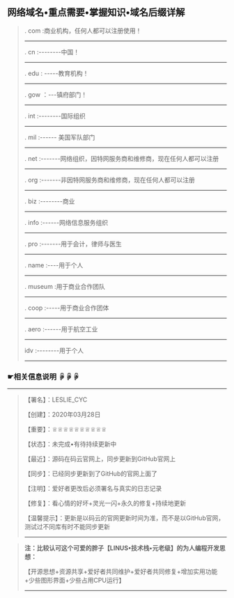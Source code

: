 ##                          网络域名•重点需要•掌握知识•域名后缀详解

>. com :商业机构，任何人都可以注册使用！
>
>----------------------------------------------------------------------------------------------------------------------------------------------------
>
>. cn :--------中国！
>
>----------------------------------------------------------------------------------------------------------------------------------------------------
>
>. edu : -----教育机构！
>
>----------------------------------------------------------------------------------------------------------------------------------------------------
>
>. gow ：---镇府部门！
>
>----------------------------------------------------------------------------------------------------------------------------------------------------
>
>. int :--------国际组织
>
>----------------------------------------------------------------------------------------------------------------------------------------------------
>
>. mil :------ 美国军队部门
>
>----------------------------------------------------------------------------------------------------------------------------------------------------
>
>. net :-------网络组织，因特网服务商和维修商，现在任何人都可以注册
>
>----------------------------------------------------------------------------------------------------------------------------------------------------
>
>. org :-------非因特网服务商和维修商，现在任何人都可以注册
>
>----------------------------------------------------------------------------------------------------------------------------------------------------
>
>. biz :--------商业
>
>----------------------------------------------------------------------------------------------------------------------------------------------------
>
>. info :------网络信息服务组织
>
>----------------------------------------------------------------------------------------------------------------------------------------------------
>
>. pro :-------用于会计，律师与医生
>
>----------------------------------------------------------------------------------------------------------------------------------------------------
>
>. name :----用于个人
>
>----------------------------------------------------------------------------------------------------------------------------------------------------
>
>. museum :用于商业合作团队
>
>----------------------------------------------------------------------------------------------------------------------------------------------------
>
>. coop :-----用于商业合作团体
>
>----------------------------------------------------------------------------------------------------------------------------------------------------
>
>. aero :------用于航空工业
>
>----------------------------------------------------------------------------------------------------------------------------------------------------
>
> idv :--------用于个人 
>
>----------------------------------------------------------------------------------------------------------------------------------------------------

###  ☛相关信息说明 ☟☟☟

-----------------------------------------------------------------------------------------------------------------------------------------------------------

>【署名】：LESLIE_CYC
>
>【创建】：2020年03月28日
>
>【重要】：♕♕♕♕♕♕♕♕♕♕
>
>【状态】：未完成•有待持续更新中
>
>【最近】：源码在码云官网上，同步更新到GitHub官网上
>
>【同步】：已经同步更新到了GitHub的官网上面了
>
>【注明】：爱好者更改后必须署名与真实的日志记录
>
>【修复】：看心情的好坏+灵光一闪+永久的修复+持续地更新
>
>【温馨提示】：更新是以码云的官网更新时间为准，而不是以GitHub官网，测试过不同库有时不能同步更新
>
>----------------------------------------------------------------------------------------------------------------------------------------------------

>**注：比较认可这个可爱的胖子【LINUS•技术栈•元老级】的为人编程开发思想：**
>
>【开源思想+资源共享+爱好者共同维护+爱好者共同修复+增加实用功能+少些图形界面+少些占用CPU运行】
>
>----------------------------------------------------------------------------------------------------------------------------------------------------